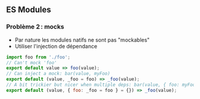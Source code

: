 ## ES Modules

### Problème 2 : mocks

- Par nature les modules natifs ne sont pas "mockables"
- Utiliser l'injection de dépendance

```js
import foo from './foo';
// Can't mock 'foo'
export default value => foo(value);
// Can inject a mock: bar(value, myFoo)
export default (value, _foo = foo) => _foo(value);
// A bit trickier but nicer when multiple deps: bar(value, { foo: myFoo })
export default (value, { foo: _foo = foo } = {}) => _foo(value);
```
